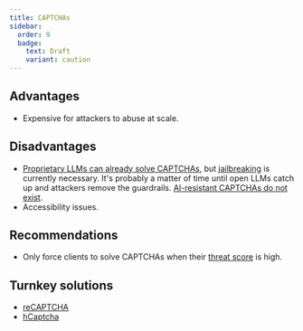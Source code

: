 ```yaml
---
title: CAPTCHAs
sidebar:
  order: 9
  badge:
    text: Draft
    variant: caution
---
```


## Advantages

- Expensive for attackers to abuse at scale.

## Disadvantages

- [Proprietary LLMs can already solve CAPTCHAs](https://arstechnica.com/information-technology/2023/10/sob-story-about-dead-grandma-tricks-microsoft-ai-into-solving-captcha/), but [jailbreaking](https://learnprompting.org/docs/prompt_hacking/jailbreaking) is currently necessary. It's probably a matter of time until open LLMs catch up and attackers remove the guardrails. [AI-resistant CAPTCHAs do not exist](https://twitter.com/gustavonarea/status/1762464826754757008).
- Accessibility issues.

## Recommendations

- Only force clients to solve CAPTCHAs when their [threat score](threat-scoring.md) is high.

## Turnkey solutions

- [reCAPTCHA](https://www.google.com/recaptcha/about/)
- [hCaptcha](https://www.hcaptcha.com/)
